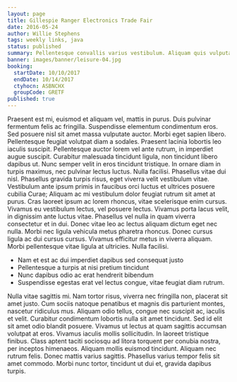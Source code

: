 ```yaml
---
layout: page
title: Gillespie Ranger Electronics Trade Fair
date: 2016-05-24
author: Willie Stephens
tags: weekly links, java
status: published
summary: Pellentesque convallis varius vestibulum. Aliquam quis vulputate odio.
banner: images/banner/leisure-04.jpg
booking:
  startDate: 10/10/2017
  endDate: 10/14/2017
  ctyhocn: ASBNCHX
  groupCode: GRETF
published: true
---
```

Praesent est mi, euismod et aliquam vel, mattis in purus. Duis pulvinar fermentum felis ac fringilla. Suspendisse elementum condimentum eros. Sed posuere nisl sit amet massa vulputate auctor. Morbi eget sapien libero. Pellentesque feugiat volutpat diam a sodales. Praesent lacinia lobortis leo iaculis suscipit. Pellentesque auctor lorem vel ante rutrum, in imperdiet augue suscipit. Curabitur malesuada tincidunt ligula, non tincidunt libero dapibus ut. Nunc semper velit in eros tincidunt tristique.
In ornare diam in turpis maximus, nec pulvinar lectus luctus. Nulla facilisi. Phasellus vitae dui nisl. Phasellus gravida turpis risus, eget viverra velit vestibulum vitae. Vestibulum ante ipsum primis in faucibus orci luctus et ultrices posuere cubilia Curae; Aliquam ac mi vestibulum dolor feugiat rutrum sit amet at purus. Cras laoreet ipsum ac lorem rhoncus, vitae scelerisque enim cursus. Vivamus eu vestibulum lectus, vel posuere lectus. Vivamus porta lacus velit, in dignissim ante luctus vitae. Phasellus vel nulla in quam viverra consectetur et in dui. Donec vitae leo ac lectus aliquam dictum eget nec nulla. Morbi nec ligula vehicula metus pharetra rhoncus. Donec cursus ligula ac dui cursus cursus. Vivamus efficitur metus in viverra aliquam. Morbi pellentesque vitae ligula at ultricies. Nulla facilisi.

* Nam et est ac dui imperdiet dapibus sed consequat justo
* Pellentesque a turpis at nisi pretium tincidunt
* Nunc dapibus odio ac erat hendrerit bibendum
* Suspendisse egestas erat vel lectus congue, vitae feugiat diam rutrum.

Nulla vitae sagittis mi. Nam tortor risus, viverra nec fringilla non, placerat sit amet justo. Cum sociis natoque penatibus et magnis dis parturient montes, nascetur ridiculus mus. Aliquam odio tellus, congue nec suscipit ac, iaculis et velit. Curabitur condimentum lobortis nulla sit amet tincidunt. Sed id elit sit amet odio blandit posuere. Vivamus ut lectus at quam sagittis accumsan volutpat at eros. Vivamus iaculis mollis sollicitudin. In laoreet tristique finibus. Class aptent taciti sociosqu ad litora torquent per conubia nostra, per inceptos himenaeos. Aliquam mollis euismod tincidunt. Aliquam nec rutrum felis. Donec mattis varius sagittis. Phasellus varius tempor felis sit amet commodo. Morbi nunc tortor, tincidunt ut dui et, gravida dapibus turpis.
